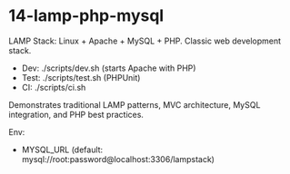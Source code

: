# 14-lamp-php-mysql

LAMP Stack: Linux + Apache + MySQL + PHP. Classic web development stack.

- Dev: ./scripts/dev.sh (starts Apache with PHP)
- Test: ./scripts/test.sh (PHPUnit)
- CI: ./scripts/ci.sh

Demonstrates traditional LAMP patterns, MVC architecture, MySQL integration, and PHP best practices.

Env:
- MYSQL_URL (default: mysql://root:password@localhost:3306/lampstack)

